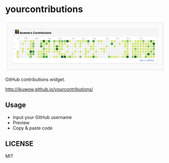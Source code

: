 # yourcontributions

![sampleWidget](./sampleWidget.png)

GitHub contributions widget.

http://ikuwow.github.io/yourcontributions/

## Usage

* Input your GitHub username
* Preview
* Copy & paste code

## LICENSE

MIT

